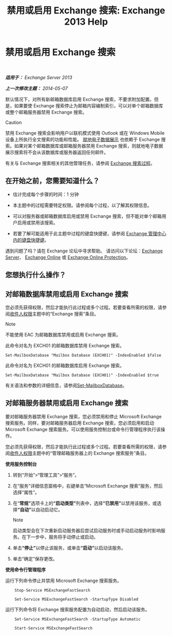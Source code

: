 ﻿---
title: '禁用或启用 Exchange 搜索: Exchange 2013 Help'
TOCTitle: 禁用或启用 Exchange 搜索
ms:assetid: 195b25be-53fb-4215-90a5-04340d640bcc
ms:mtpsurl: https://technet.microsoft.com/zh-cn/library/Aa996416(v=EXCHG.150)
ms:contentKeyID: 52061484
ms.date: 01/11/2018
mtps_version: v=EXCHG.150
ms.translationtype: HT
---

# 禁用或启用 Exchange 搜索

 

_**适用于：** Exchange Server 2013_

_**上一次修改主题：** 2014-05-07_

默认情况下，对所有新邮箱数据库启用 Exchange 搜索，不要求附加配置。但是，如果要使 Exchange 搜索停止为邮箱内容编制索引，可以对单个邮箱数据库或整个邮箱服务器禁用 Exchange 搜索。

> [!CAUTION]  
> 禁用 Exchange 搜索会影响用户以联机模式使用 Outlook 或在 Windows Mobile 设备上所执行全文搜索的功能和性能。
> <a href="in-place-ediscovery-exchange-2013-help.md">就地电子数据展示</a> 也依赖于 Exchange 搜索。如果对某个邮箱数据库或邮箱服务器禁用 Exchange 搜索，则就地电子数据展示搜索将不会从该数据库或服务器返回任何邮件。


有关与 Exchange 搜索相关的其他管理任务，请参阅 [Exchange 搜索过程](exchange-search-procedures-exchange-2013-help.md)。

## 在开始之前，您需要知道什么？

  - 估计完成每个步骤的时间：1 分钟

  - 本主题中的过程需要特定权限。请参阅每个过程，以了解其权限信息。

  - 可以对服务器或邮箱数据库启用或禁用 Exchange 搜索，但不能对单个邮箱用户启用或禁用该搜索。

  - 若要了解可能适用于此主题中过程的键盘快捷键，请参阅 [Exchange 管理中心内的键盘快捷键](keyboard-shortcuts-in-the-exchange-admin-center-exchange-online-protection-help.md)。

遇到问题了吗？请在 Exchange 论坛中寻求帮助。 请访问以下论坛：[Exchange Server](https://go.microsoft.com/fwlink/p/?linkid=60612)、 [Exchange Online](https://go.microsoft.com/fwlink/p/?linkid=267542) 或 [Exchange Online Protection](https://go.microsoft.com/fwlink/p/?linkid=285351)。

## 您想执行什么操作？

## 对邮箱数据库禁用或启用 Exchange 搜索

您必须先获得权限，然后才能执行此过程或多个过程。若要查看所需的权限，请参阅[收件人权限](recipients-permissions-exchange-2013-help.md)主题中的“Exchange 搜索”条目。

> [!NOTE]  
> 不能使用 EAC 为邮箱数据库禁用或启用 Exchange 搜索。


此命令对名为 EXCH01 的邮箱数据库禁用 Exchange 搜索。

    Set-MailboxDatabase "Mailbox Database (EXCH01)" -IndexEnabled $false

此命令对名为 EXCH01 的邮箱数据库启用 Exchange 搜索。

    Set-MailboxDatabase "Mailbox Database (EXCH01)" -IndexEnabled $true

有关语法和参数的详细信息，请参阅[Set-MailboxDatabase](https://technet.microsoft.com/zh-cn/library/bb123971\(v=exchg.150\))。

## 对邮箱服务器禁用或启用 Exchange 搜索

要对邮箱服务器禁用 Exchange 搜索，您必须禁用和停止 Microsoft Exchange 搜索服务。同样，要对邮箱服务器启用 Exchange 搜索，您必须启用和启动 Microsoft Exchange 搜索服务。可以使用服务控制台或命令行管理程序执行该操作。

您必须先获得权限，然后才能执行此过程或多个过程。若要查看所需的权限，请参阅[收件人权限](recipients-permissions-exchange-2013-help.md)主题中的“管理邮箱服务器上的 Exchange 搜索服务”条目。

**使用服务控制台**

1.  转到“开始”\>“管理工具”\>“服务”。

2.  在“服务”详细信息窗格中，右键单击“Microsoft Exchange 搜索”服务，然后选择“属性”。

3.  在“<strong>常规”</strong>选项卡上的<strong>“启动类型”</strong>列表中，选择<strong>“已禁用”</strong>以禁用该服务，或选择<strong>“自动”</strong>以自动启动它。
    
    > [!NOTE]  
    > 启动类型会在下次重新启动服务器后尝试启动服务时或手动启动服务时影响服务。在下一步中，服务将手动停止或启动。


4.  单击<strong>“停止”</strong>以停止该服务，或单击<strong>“启动”</strong>以启动该服务。

5.  单击“确定”保存更改。

**使用命令行管理程序**

运行下列命令停止并禁用 Microsoft Exchange 搜索服务。

```
    Stop-Service MSExchangeFastSearch
```
```
    Set-Service MSExchangeFastSearch -StartupType Disabled
```

运行下列命令将 Exchange 搜索服务配置为自动启动，然后启动该服务。

```
    Set-Service MSExchangeFastSearch -StartupType Automatic
```
```
    Start-Service MSExchangeFastSearch
```
